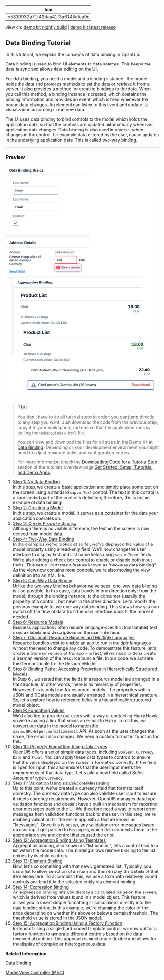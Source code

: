 <!-- loioe5310932a71f42daa41f3a6143efca9c -->

| loio |
| -----|
| e5310932a71f42daa41f3a6143efca9c |

<div id="loio">

view on: [demo kit nightly build](https://sdk.openui5.org/nightly/#/topic/e5310932a71f42daa41f3a6143efca9c) | [demo kit latest release](https://sdk.openui5.org/topic/e5310932a71f42daa41f3a6143efca9c)</div>

## Data Binding Tutorial

In this tutorial, we explain the concepts of data binding in OpenUI5.

Data binding is used to bind UI elements to data sources. This keeps the data in sync and allows data editing on the UI.

For data binding, you need a model and a binding instance: The model holds the data and provides methods to set the data or retrieve it from a server. It also provides a method for creating bindings to the data. When you call this method, a binding instance is created, which contains the binding information and provides an event, which is fired whenever the bound data changes. An element can listen to this event and update its visualization according to the new data.

The UI uses data binding to bind controls to the model which holds the application data, so that the controls are updated automatically whenever application data changes. Data binding is also used in reverse, when changes in the control, for example data entered by the user, cause updates in the underlying application data. This is called two-way binding.

***

### Preview

![Preview of three panels of the UI5 application that is going to be built in this tutorial. Contains three panels with name input fields, address details, and a product list.](images/loio896048ebce6b47488068c9630b71c43a_LowRes.png)

> ### Tip:  
> You don't have to do all tutorial steps in order; you can jump directly to any step you want. Just download the code from the previous step, copy it to your workspace, and ensure that the application runs by calling the `webapp/index.html` file.
> 
> You can view and download the files for all steps in the Demo Kit at [Data Binding](https://sdk.openui5.org/entity/sap.ui.core.tutorial.databinding). Depending on your development environment you might need to adjust resource paths and configuration entries.
> 
> For more information check the [Downloading Code for a Tutorial Step](Get_Started_Setup_Tutorials_and_Demo_Apps_8b49fc1.md#loio8b49fc198bf04b2d9800fc37fecbb218__tutorials_download) section of the tutorials overview page [Get Started: Setup, Tutorials, and Demo Apps](Get_Started_Setup_Tutorials_and_Demo_Apps_8b49fc1.md).

1.  [Step 1: No Data Binding](Step_1_No_Data_Binding_4cde849.md "In this step, we create a basic application and simply place some text on the screen using a standard sap.m.Text control.
		The text in this control is a hard-coded part of the control's definition; therefore, this is not an example of data binding!")  
In this step, we create a basic application and simply place some text on the screen using a standard `sap.m.Text` control. The text in this control is a hard-coded part of the control's definition; therefore, this is not an example of data binding!
2.  [Step 2: Creating a Model](Step_2_Creating_a_Model_5278bfd.md "In this step, we create a model. It serves as a container for the data your application operates on.")  
In this step, we create a model. It serves as a container for the data your application operates on.
3.  [Step 3: Create Property Binding](Step_3_Create_Property_Binding_d70e989.md "Although there is no visible difference, the text on the screen is now derived from
		model data.")  
Although there is no visible difference, the text on the screen is now derived from model data.
4.  [Step 4: Two-Way Data Binding](Step_4_Two_Way_Data_Binding_c72b922.md "In the examples we've looked at so far, we've displayed the value of a model property using a read-only field. We'll now change the user
		interface to display first and last name fields using sap.m.Input fields. We're also adding a check box control to enable or
		disable both input fields. This setup illustrates a feature known as &quot;two-way data binding&quot;. As the view now contains more controls, we're
		also moving the view definition into an XML file.")  
In the examples we've looked at so far, we've displayed the value of a model property using a read-only field. We'll now change the user interface to display first and last name fields using `sap.m.Input` fields. We're also adding a check box control to enable or disable both input fields. This setup illustrates a feature known as "two-way data binding". As the view now contains more controls, we're also moving the view definition into an XML file.
5.  [Step 5: One-Way Data Binding](Step_5_One_Way_Data_Binding_88756c0.md "Unlike the two-way binding behavior we've seen, one-way data binding is also possible. In this case, data travels in one direction only:
		from the model, through the binding instance, to the consumer (usually the property of a control), but never in the other direction. Let's
		modify the previous example to use one-way data binding. This shows how you can switch off the flow of data from the user interface back to
		the model if needed.")  
Unlike the two-way binding behavior we've seen, one-way data binding is also possible. In this case, data travels in one direction only: from the model, through the binding instance, to the consumer \(usually the property of a control\), but never in the other direction. Let's modify the previous example to use one-way data binding. This shows how you can switch off the flow of data from the user interface back to the model if needed.
6.  [Step 6: Resource Models](Step_6_Resource_Models_9790d9a.md "Business applications often require language-specific (translatable) text used as labels and descriptions on the user
		interface.")  
Business applications often require language-specific \(translatable\) text used as labels and descriptions on the user interface.
7.  [Step 7: \(Optional\) Resource Bundles and Multiple Languages](Step_7_Optional_Resource_Bundles_and_Multiple_Languages_4e593b4.md "Resource bundles exist to enable an app to run in multiple languages without the need to change any code. To demonstrate this feature,
		let's create a German version of the app – in fact, all we need to do is create a German version of the resource bundle file. In our code, we
		activate the German locale for the ResourceModel.")  
Resource bundles exist to enable an app to run in multiple languages without the need to change any code. To demonstrate this feature, let's create a German version of the app – in fact, all we need to do is create a German version of the resource bundle file. In our code, we activate the German locale for the ResourceModel.
8.  [Step 8: Binding Paths: Accessing Properties in Hierarchically Structured Models](Step_8_Binding_Paths_Accessing_Properties_in_Hierarchically_Structured_Models_9373793.md "In Step 6 , we stated that the fields in a resource model are arranged in a flat structure; in other words, there is no hierarchy of
		properties. However, this is only true for resource models. The properties within JSON and OData models are usually arranged in a hierarchical
		structure. So, let's explore how to reference fields in a hierarchically structured model object.")  
In Step 6 , we stated that the fields in a resource model are arranged in a flat structure; in other words, there is no hierarchy of properties. However, this is only true for resource models. The properties within JSON and OData models are usually arranged in a hierarchical structure. So, let's explore how to reference fields in a hierarchically structured model object.
9.  [Step 9: Formatting Values](Step_9_Formatting_Values_6fdf0ac.md "We'd also like to provide our users with a way of contacting Harry Hawk, so we're adding a link that sends an e-mail to Harry. To do this,
		we convert our data in the model to match the sap.m.URLHelper.normalizeEmail API. As soon as the user changes the name, the
		e-mail also changes. We need a custom formatter function for this.")  
We'd also like to provide our users with a way of contacting Harry Hawk, so we're adding a link that sends an e-mail to Harry. To do this, we convert our data in the model to match the `sap.m.URLHelper.normalizeEmail` API. As soon as the user changes the name, the e-mail also changes. We need a custom formatter function for this.
10. [Step 10: Property Formatting Using Data Types](Step_10_Property_Formatting_Using_Data_Types_9252ee4.md "OpenUI5 offers a set of simple data types, including Boolean,
			Currency, Date and Float. You can apply these data types to controls to ensure that the
		value displayed on the screen is formatted correctly. If the field is open for input, this also ensures that the user input meets the
		requirements of that data type. Let's add a new field called Sales Amount of type Currency. ")  
OpenUI5 offers a set of simple data types, including `Boolean`, `Currency`, `Date` and `Float`. You can apply these data types to controls to ensure that the value displayed on the screen is formatted correctly. If the field is open for input, this also ensures that the user input meets the requirements of that data type. Let's add a new field called *Sales Amount* of type `Currency`.
11. [Step 11: Validation Using sap/ui/core/Messaging](Step_11_Validation_Using_sap_ui_core_Messaging_b8c4e53.md "Up to this point, we've created a currency field that formats itself correctly. The currency data type can also validate user
		input to ensure it meets currency requirements. However, OpenUI5 manages data type
		validation functions and doesn't have a built-in mechanism for reporting error messages back to the UI. We therefore need a way to report
		error messages from validation functions back to the user. In this step, we're enabling validation for the entire app with a feature known as
		&quot;Messaging&quot;. Once this is set up, any validation error messages based on user input get passed to Messaging, which then
		connects them to the appropriate view and control that caused the error.")  
Up to this point, we've created a currency field that formats itself correctly. The *currency* data type can also validate user input to ensure it meets currency requirements. However, OpenUI5 manages data type validation functions and doesn't have a built-in mechanism for reporting error messages back to the UI. We therefore need a way to report error messages from validation functions back to the user. In this step, we're enabling validation for the entire app with a feature known as "Messaging". Once this is set up, any validation error messages based on user input get passed to `Messaging`, which then connects them to the appropriate view and control that caused the error.
12. [Step 12: Aggregation Binding Using Templates](Step_12_Aggregation_Binding_Using_Templates_97830de.md "Aggregation binding, also known as &quot;list binding&quot;, lets a control bind to a list within the model data. This binding allows relative
		binding to the list entries by its child controls. ")  
Aggregation binding, also known as "list binding", lets a control bind to a list within the model data. This binding allows relative binding to the list entries by its child controls.
13. [Step 13: Element Binding](Step_13_Element_Binding_6c7c5c2.md "Now, let's do something with that newly generated list. Typically, you use a list to allow selection of an item and then display the
		details of that item elsewhere. To accomplish this, we use a form with relatively bound controls and bind it to the selected entity via
		element binding.")  
Now, let's do something with that newly generated list. Typically, you use a list to allow selection of an item and then display the details of that item elsewhere. To accomplish this, we use a form with relatively bound controls and bind it to the selected entity via element binding.
14. [Step 14: Expression Binding](Step_14_Expression_Binding_5cff8d1.md "An expression binding lets you display a calculated value on the screen, which is derived from values found in a model object. This
		feature allows you to insert simple formatting or calculations directly into the data binding string. In this example, we're changing the
		color of the price depending on whether it's above or below a certain threshold. The threshold value is stored in the JSON model. ")  
An expression binding lets you display a calculated value on the screen, which is derived from values found in a model object. This feature allows you to insert simple formatting or calculations directly into the data binding string. In this example, we're changing the color of the price depending on whether it's above or below a certain threshold. The threshold value is stored in the JSON model.
15. [Step 15: Aggregation Binding Using a Factory Function](Step_15_Aggregation_Binding_Using_a_Factory_Function_284a036.md "Instead of using a single hard-coded template control, we now opt for a factory function to generate different controls based on the data
		received at runtime. This approach is much more flexible and allows for the display of complex or heterogeneous data.")  
Instead of using a single hard-coded template control, we now opt for a factory function to generate different controls based on the data received at runtime. This approach is much more flexible and allows for the display of complex or heterogeneous data.

**Related Information**  


[Data Binding](Data_Binding_68b9644.md "You use data binding to bind UI elements to data sources to keep the data in sync and allow data editing on the UI.")

[Model View Controller \(MVC\)](Model_View_Controller_MVC_91f2334.md "The Model View Controller (MVC) concept is used in OpenUI5 to separate the representation of information from the user interaction. This separation facilitates development and the changing of parts independently.")

